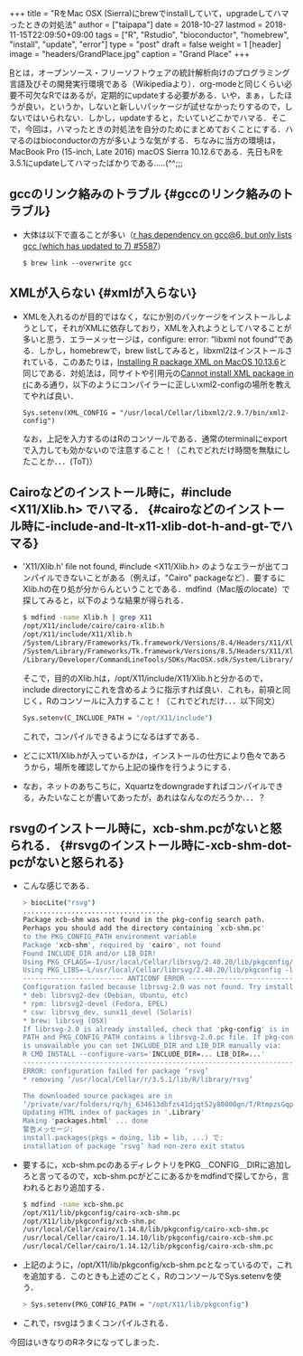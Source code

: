 +++
title = "RをMac OSX (Sierra)にbrewでinstallしていて，upgradeしてハマったときの対処法"
author = ["taipapa"]
date = 2018-10-27
lastmod = 2018-11-15T22:09:50+09:00
tags = ["R", "Rstudio", "bioconductor", "homebrew", "install", "update", "error"]
type = "post"
draft = false
weight = 1
[header]
  image = "headers/GrandPlace.jpg"
  caption = "Grand Place"
+++

[R](https://www.r-project.org)とは，オープンソース・フリーソフトウェアの統計解析向けのプログラミング言語及びその開発実行環境である（Wikipediaより）．org-modeと同じくらい必要不可欠なRではあるが，定期的にupdateする必要がある．いや，まぁ，したほうが良い，というか，しないと新しいパッケージが試せなかったりするので，しないではいられない．しかし，updateすると，たいていどこかでハマる．そこで，今回は，ハマったときの対処法を自分のためにまとめておくことにする．ハマるのはbioconductorの方が多いような気がする．ちなみに当方の環境は，MacBook Pro (15-inch, Late 2016) macOS Sierra 10.12.6である．先日もRを3.5.1にupdateしてハマったばかりである.....(^^;;;


## gccのリンク絡みのトラブル {#gccのリンク絡みのトラブル}

-   大体は以下で直ることが多い（[r has dependency on gcc@6, but only lists gcc (which has updated to 7) #5587](https://github.com/Homebrew/homebrew-science/issues/5587)）

    ```shell
    $ brew link --overwrite gcc
    ```


## XMLが入らない {#xmlが入らない}

-   XMLを入れるのが目的ではなく，なにか別のパッケージをインストールしようとして，それがXMLに依存しており，XMLを入れようとしてハマることが多いと思う．エラーメッセージは，configure: error: “libxml not found”である．しかし，homebrewで，brew listしてみると，libxml2はインストールされている．このあたりは，[Installing R package XML on MacOS 10.13.6](https://medium.com/biosyntax/installing-r-package-xml-on-macos-10-13-6-1738146d4ee0)と同じである．対処法は，同サイトや引用元の[Cannot install XML package in r](https://stackoverflow.com/questions/40682615/cannot-install-xml-package-in-r)にある通り，以下のようにコンパイラーに正しいxml2-configの場所を教えてやれば良い．

    ```shell
    Sys.setenv(XML_CONFIG = "/usr/local/Cellar/libxml2/2.9.7/bin/xml2-config")
    ```

    なお，上記を入力するのはRのコンソールである．通常のterminalにexportで入力しても効かないので注意すること！（これでどれだけ時間を無駄にしたことか．．．(ToT)）


## Cairoなどのインストール時に，#include &lt;X11/Xlib.h&gt; でハマる． {#cairoなどのインストール時に-include-and-lt-x11-xlib-dot-h-and-gt-でハマる}

-   'X11/Xlib.h' file not found, #include &lt;X11/Xlib.h&gt; のようなエラーが出てコンパイルできないことがある（例えば，"Cairo" packageなど）．要するにXlib.hの在り処が分からんということである．mdfind（Mac版のlocate）で探してみると，以下のような結果が得られる．

    ```sh
    $ mdfind -name Xlib.h | grep X11
    /opt/X11/include/cairo/cairo-xlib.h
    /opt/X11/include/X11/Xlib.h
    /System/Library/Frameworks/Tk.framework/Versions/8.4/Headers/X11/Xlib.h
    /System/Library/Frameworks/Tk.framework/Versions/8.5/Headers/X11/Xlib.h
    /Library/Developer/CommandLineTools/SDKs/MacOSX.sdk/System/Library/Frameworks/Tk.framework/Versions/8.5/Headers/X11/Xlib.h
    ```

    そこで，目的のXlib.hは，/opt/X11/include/X11/Xlib.hと分かるので，include directoryにこれを含めるように指示すれば良い．これも，前項と同じく，Rのコンソールに入力すること！（これでどれだけ．．．以下同文）

    ```sh
    Sys.setenv(C_INCLUDE_PATH = "/opt/X11/include")
    ```

    これで，コンパイルできるようになるはずである．
-   どこにX11/Xlib.hが入っているかは，インストールの仕方により色々であろうから，場所を確認してから上記の操作を行うようにする．
-   なお，ネットのあちこちに，Xquartzをdowngradeすればコンパイルできる，みたいなことが書いてあったが，あれはなんなのだろうか．．．？


## rsvgのインストール時に，xcb-shm.pcがないと怒られる． {#rsvgのインストール時に-xcb-shm-dot-pcがないと怒られる}

-   こんな感じである．

    ```sh
    > biocLite("rsvg")
    ...................................
    Package xcb-shm was not found in the pkg-config search path.
    Perhaps you should add the directory containing `xcb-shm.pc'
    to the PKG_CONFIG_PATH environment variable
    Package 'xcb-shm', required by 'cairo', not found
    Found INCLUDE_DIR and/or LIB_DIR!
    Using PKG_CFLAGS=-I/usr/local/Cellar/librsvg/2.40.20/lib/pkgconfig/librsvg-2.0.pc
    Using PKG_LIBS=-L/usr/local/Cellar/librsvg/2.40.20/lib/pkgconfig -lrsvg
    ------------------------- ANTICONF ERROR ---------------------------
    Configuration failed because librsvg-2.0 was not found. Try installing:
    ​* deb: librsvg2-dev (Debian, Ubuntu, etc)
    ​* rpm: librsvg2-devel (Fedora, EPEL)
    ​* csw: librsvg_dev, sunx11_devel (Solaris)
    ​* brew: librsvg (OSX)
    If librsvg-2.0 is already installed, check that 'pkg-config' is in your
    PATH and PKG_CONFIG_PATH contains a librsvg-2.0.pc file. If pkg-config
    is unavailable you can set INCLUDE_DIR and LIB_DIR manually via:
    R CMD INSTALL --configure-vars='INCLUDE_DIR=... LIB_DIR=...'
    --------------------------------------------------------------------
    ERROR: configuration failed for package ‘rsvg’
    ​* removing ‘/usr/local/Cellar/r/3.5.1/lib/R/library/rsvg’

    The downloaded source packages are in
    ‘/private/var/folders/rq/hj_634613dbfzs41djqt52y80000gn/T/RtmpzsGqp0/downloaded_packages’
    Updating HTML index of packages in '.Library'
    Making 'packages.html' ... done
    警告メッセージ:
    install.packages(pkgs = doing, lib = lib, ...) で:
    installation of package ‘rsvg’ had non-zero exit status
    ```

-   要するに，xcb-shm.pcのあるディレクトリをPKG＿CONFIG＿DIRに追加しろと言ってるので，xcb-shm.pcがどこにあるかをmdfindで探してから，言われるとおり追加する．

    ```sh
    $ mdfind -name xcb-shm.pc
    /opt/X11/lib/pkgconfig/cairo-xcb-shm.pc
    /opt/X11/lib/pkgconfig/xcb-shm.pc
    /usr/local/Cellar/cairo/1.14.8/lib/pkgconfig/cairo-xcb-shm.pc
    /usr/local/Cellar/cairo/1.14.10/lib/pkgconfig/cairo-xcb-shm.pc
    /usr/local/Cellar/cairo/1.14.12/lib/pkgconfig/cairo-xcb-shm.pc
    ```

-   上記のように，/opt/X11/lib/pkgconfig/xcb-shm.pcとなっているので，これを追加する．このときも上述のごとく，RのコンソールでSys.setenvを使う．

    ```sh
    > Sys.setenv(PKG_CONFIG_PATH = "/opt/X11/lib/pkgconfig")
    ```

-   これで，rsvgはうまくコンパイルされる．

今回はいきなりのRネタになってしまった．

